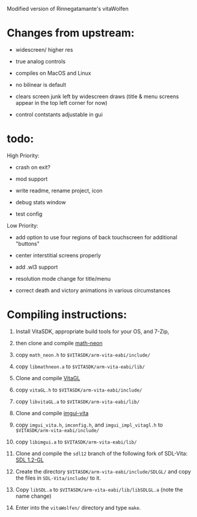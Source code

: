 Modified version of Rinnegatamante's vitaWolfen


Changes from upstream:
==

* widescreen/ higher res

* true analog controls

* compiles on MacOS and Linux

* no bilinear is default

* clears screen junk left by widescreen draws (title & menu screens appear in the top left corner for now)

* control contstants adjustable in gui

todo:
==

High Priority:

- crash on exit?

- mod support

- write readme, rename project, icon

- debug stats window

- test config


Low Priority:

- add option to use four regions of back touchscreen for additional "buttons"

- center interstitial screens properly
- add .wl3 support

- resolution mode change for title/menu

- correct death and victory animations in various circumstances

Compiling instructions:
=======================

1) Install VitaSDK, appropriate build tools for your OS, and 7-Zip,

2) then clone and compile [math-neon](https://github.com/Rinnegatamante/math-neon)

3) copy `math_neon.h` to `$VITASDK/arm-vita-eabi/include/`

4) copy `libmathneon.a` to `$VITASDK/arm-vita-eabi/lib/`

5) Clone and compile [VitaGL](https://github.com/Rinnegatamante/vitaGL)

6) copy `vitaGL.h` to `$VITASDK/arm-vita-eabi/include/`

7) copy `libvitaGL.a` to `$VITASDK/arm-vita-eabi/lib/`

8) Clone and compile [imgui-vita](https://github.com/Rinnegatamante/imgui-vita)

9) copy `imgui_vita.h`, `imconfig.h`, and `imgui_impl_vitagl.h` to `$VITASDK/arm-vita-eabi/include/`

10) copy `libimgui.a` to `$VITASDK/arm-vita-eabi/lib/`

11) Clone and compile the `sdl12` branch of the following fork of SDL-Vita: [SDL 1.2-GL](https://github.com/Rinnegatamante/SDL-Vita/tree/sdl12_gl)

12) Create the directory `$VITASDK/arm-vita-eabi/include/SDLGL/` and copy the files in `SDL-Vita/include/` to it.

13) Copy `libSDL.a` to `$VITASDK/arm-vita-eabi/lib/libSDLGL.a` (note the name change)

14) Enter into the `vitaWolfen/` directory and type `make`.
